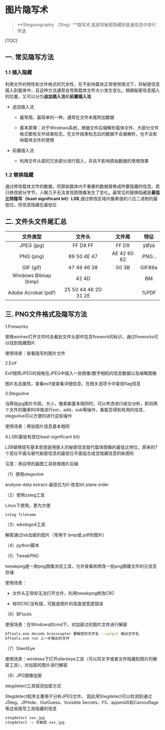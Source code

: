 # 图片隐写术

> **Steganography （Steg）**隐写术,就是将秘密隐藏到普通信息中进行传送

[TOC]

## 一.  常见隐写方法

### 1.1 插入隐藏

利用文件的特性和文件格式的冗余性，在不影响载体正常使用情况下，将秘密信息插入到载体中，且这种方法通常会导致载体文件大小发生变化。根据秘密信息插入的位置，又可以分为**追加插入法**和**前置插入法**

* 追加插入法

  * 最常用，最简单的一种，通常在文件末尾附加数据

  * 基本原理：对于Windows系统，根据文件后缀解析载体文件，大部分文件格式都有文件结束标志，在文件结束标志后的数据不会被解析，也不会影响载体文件的使用
* 前置插入法
  * 利用文件头部的冗余部分进行插入，并且不影响原始数据的使用效果

### 1.2 替换隐藏

通过修改载体文件的数据，将原始载体内不重要的数据替换成所要隐藏的信息。若只修改部分字节，人眼几乎无法发现原图像发生了变化。最常见的替换隐藏是**最低比特隐写（least significant bit）LSB**,通过修改区域内像素值的八位二进制的最低位，将信息隐藏在最低位



## 二. 文件头文件尾汇总

|       文件类型       |        文件头        |   文件尾    |  特征   |
| :------------------: | :------------------: | :---------: | :-----: |
|      JPEG (jpg)      |       FF D8 FF       |    FF D9    |  ÿØÿà   |
|      PNG (png)       |     89 50 4E 47      | AE 42 60 82 | .PNG... |
|      GIF (gif)       |     47 49 46 38      |    00 3B    | GIF89a  |
| Windows Bitmap (bmp) |        42 4D         |             |   BM    |
| Adobe Acrobat (pdf)  | 25 50 44 46 2D 31 2E |             |  %PDF   |



## 三. PNG文件格式及隐写方法

1.Fireworks

使用winhex打开文件时会看到文件头部中包含firework的标识，通过fireworks可以找到隐藏图片

使用场景：查看隐写的图片文件

2.Exif

Exif按照JPEG的规格在JPEG中插入一些图像/数字相机的信息数据以及缩略图像

图片右击属性，查看exif或查看详细信息，在相关选项卡中查找flag信息

3.Stegsolve

当两张jpg图片外观，大小，像素都基本相同时，可以考虑进行结合分析，即将两个文件的像素RGB值进行xor，add，sub等操作，看能否得到有用的信息，stegsolve可以方便的进行这些操作

使用场景：两张图片信息基本相同

4.LSB(最低有效位least significant bit)

LSB替换隐写基本思想是用嵌入的秘密信息取代载体图像的最低比特位，原来的7个高位平面与替代秘密信息的最低位平面组合成含隐藏信息的新图形

注意：用自带的画图工具转换图片后缀

（1）使用stegsolve

analyse-data extract-最低位为0-改变bit plane order

（2）使用zsteg工具

Linux下使用，更为方便

```cmd
zsteg filename
```

（3）wbstego4工具

解密通过lsb加密的图片（常用于.bmp或.pdf的图片)

（4）python脚本

（5）TweakPNG

tweakpng是一款png图像浏览工具，允许查看和修改一些png图像文件的元信息存储

使用场景：

* 文件头正常却无法打开文件，利用tweakpng修改CRC

* 有时CRC没有错，可能是图片的高度或宽度错误

（6）BFtools

使用场景：在Windows的cmd下，对加密过的图片文件进行解密

```cmd
bftools.exe decode braincopter 要解密的文件名 --output 输出文件名
bftools.exe run 上一步输出的文件
```

（7）SilentEye

使用场景：windows下打开silenteye工具（可以将文字或者文件隐藏到图片的解密工具），对加密的图片进行解密



（8）JPG图像加密

stegdetect工具探测加密方式 

Stegdetect程序主要用于分析JPEG文件。 因此用Stegdetect可以检测到通过JSteg、JPHide、OutGuess、Invisible Secrets、F5、appendX和Camouflage等这些隐写工具隐藏的信息

```cmd
stegdetect xxx.jpg
stegdetect -s 灵敏度 xxx.jpg
```


